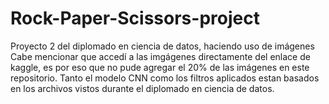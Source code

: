 # Rock-Paper-Scissors-project
Proyecto 2 del diplomado en ciencia de datos, haciendo uso de imágenes
Cabe mencionar que accedí a las imgágenes directamente del enlace de kaggle, es por eso que no pude 
agregar el 20% de las imágenes en este repositorio.
Tanto el modelo CNN como los filtros aplicados estan basados en los archivos vistos durante el 
diplomado en ciencia de datos.
